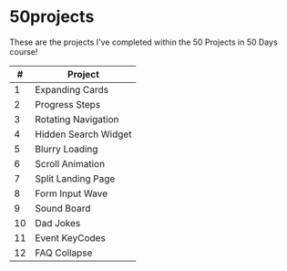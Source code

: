 # 50projects
These are the projects I've completed within the 50 Projects in 50 Days course!
 
|  # | Project              |
|----|----------------------|
|  1 | Expanding Cards      |
|  2 | Progress Steps       |
|  3 | Rotating Navigation  |
|  4 | Hidden Search Widget |
|  5 | Blurry Loading       |
|  6 | Scroll Animation     |
|  7 | Split Landing Page   |
|  8 | Form Input Wave      |
|  9 | Sound Board          |
| 10 | Dad Jokes            |
| 11 | Event KeyCodes       |
| 12 | FAQ Collapse         |
